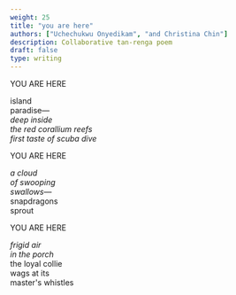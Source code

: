 ```yaml
---
weight: 25
title: "you are here"
authors: ["Uchechukwu Onyedikam", "and Christina Chin"]
description: Collaborative tan-renga poem
draft: false
type: writing
---
```


YOU ARE HERE

island  
paradise—  
*deep inside*  
*the red corallium reefs*  
*first taste of scuba dive*


YOU ARE HERE

*a cloud*  
*of swooping*  
*swallows—*  
snapdragons   
sprout 


YOU ARE HERE

*frigid air*  
*in the porch*  
the loyal collie  
wags at its  
master's whistles